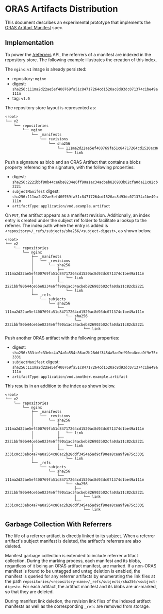 # ORAS Artifacts Distribution

This document describes an experimental prototype that implements the
[ORAS Artifact Manifest](https://github.com/oras-project/artifacts-spec) spec.

## Implementation

To power the [/referrers](https://github.com/oras-project/artifacts-spec/blob/main/manifest-referrers-api.md) API, the
referrers of a manifest are indexed in the repository store. The following example illustrates the creation of this
index.

The `nginx:v1` image is already persisted:

- repository: `nginx`
- digest: `sha256:111ma2d22ae5ef400769fa51c84717264cd1520ac8d93dc071374c1be49a111m`
- tag: `v1.0`

The repository store layout is represented as:

```bash
<root>
└── v2
    └── repositories
        └── nginx
            └── _manifests
                └── revisions
                    └── sha256
                        └── 111ma2d22ae5ef400769fa51c84717264cd1520ac8d93dc071374c1be49a111m
                            └── link
```

Push a signature as blob and an ORAS Artifact that contains a blobs property referencing the signature, with the
following properties:

- digest: `sha256:222ibbf80b44ce6be8234e6ff90a1ac34acbeb826903b02cfa0da11c82cb222i`
- `subjectManifest` digest: `sha256:111ma2d22ae5ef400769fa51c84717264cd1520ac8d93dc071374c1be49a111m`
- `artifactType`: `application/vnd.example.artifact`

On `PUT`, the artifact appears as a manifest revision. Additionally, an index entry is created under
the subject ref folder to facilitate a lookup to the referrer. The index path where the entry is added is
`<repository>/_refs/subjects/sha256/<subject-digest>`, as shown below.

```
<root>
└── v2
    └── repositories
        └── nginx
            ├── _manifests
            │   └── _revisions
            │       └── sha256
            │           ├── 111ma2d22ae5ef400769fa51c84717264cd1520ac8d93dc071374c1be49a111m
            │           │   └── link
            │           └── 222ibbf80b44ce6be8234e6ff90a1ac34acbeb826903b02cfa0da11c82cb222i
            │               └── link
            └── _refs
                └── subjects
                    └── sha256
                        └── 111ma2d22ae5ef400769fa51c84717264cd1520ac8d93dc071374c1be49a111m
                            └── sha256
                                └── 222ibbf80b44ce6be8234e6ff90a1ac34acbeb826903b02cfa0da11c82cb222i
                                    └── link
```

Push another ORAS artifact with the following properties:

- digest: `sha256:333ic0c33ebc4a74a0a554c86ac2b28ddf3454a5ad9cf90ea8cea9f9e75c333i`
- `subjectManifest` digest: `sha256:111ma2d22ae5ef400769fa51c84717264cd1520ac8d93dc071374c1be49a111m`
- `artifactType`: `application/vnd.another.example.artifact`

This results in an addition to the index as shown below.

```
<root>
└── v2
    └── repositories
        └── nginx
            ├── _manifests
            │   └── _revisions
            │       └── sha256
            │           ├── 111ma2d22ae5ef400769fa51c84717264cd1520ac8d93dc071374c1be49a111m
            │           │   └── link
            │           ├── 222ibbf80b44ce6be8234e6ff90a1ac34acbeb826903b02cfa0da11c82cb222i
            │           │   └── link
            │           └── 333ic0c33ebc4a74a0a554c86ac2b28ddf3454a5ad9cf90ea8cea9f9e75c333i
            │               └── link
            └── _refs
                └── subjects
                    └── sha256
                        └── 111ma2d22ae5ef400769fa51c84717264cd1520ac8d93dc071374c1be49a111m
                            └── sha256
                                ├── 222ibbf80b44ce6be8234e6ff90a1ac34acbeb826903b02cfa0da11c82cb222i
                                │   └── link
                                └── 333ic0c33ebc4a74a0a554c86ac2b28ddf3454a5ad9cf90ea8cea9f9e75c333i
                                    └── link
```

## Garbage Collection With Referrers

The life of a referrer artifact is directly linked to its subject. When a referrer artifact's subject manifest is deleted, the artifact's referrers are also deleted. 

Manifest garbage collection is extended to include referrer artifact collection. During the marking process, each manifest and its blobs, regardless of it being an ORAS artifact manifest, are marked. If a non-ORAS manifest is found to be untagged and untag deletion is enabled, the manifest is queried for any referrer artifacts by enumerating the link files at the path `repositories/<repository-name>/_refs/subjects/sha256/<subject-digest>`. For each artifact, the artifact manifest and its blobs are un-marked, so that they are deleted.

During manifest link deletion, the revision link files of the indexed artifact manifests as well as the corresponding `_refs` are removed from storage. 